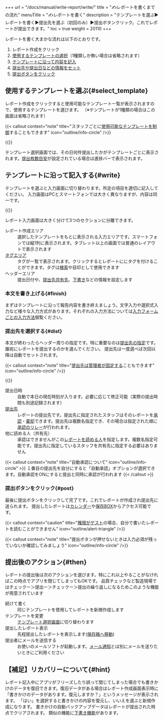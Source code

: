 +++
url = "/docs/manual/write-report/write/"
title = "✍️レポートを書くまでの流れ"
menuTitle = "✍️レポートを書く"
description = "テンプレートを選ぶ▶レポートを書く▶提出先を選ぶ（初回のみ）▶提出ボタンクリック。これでレポートが提出できます。"
toc = true
weight = 20110
+++

レポートを書く大まかな流れは以下のとおりです。

1. レポート作成をクリック
2. [使用するテンプレートの選択](#select_template)（1種類しか無い場合は省略されます）
3. [テンプレートに沿って内容を記入](#write)
4. [提出先や提出日などの情報をセット](#dist)
5. [提出ボタンをクリック](#post)

## 使用するテンプレートを選ぶ{#select_template}

レポート作成をクリックすると使用可能なテンプレート一覧が表示されますので、使用するテンプレートを選びます。
（※テンプレートが1種類の場合はこの画面は省略されます）

{{< callout context="note" title="スタッフごとに[使用可能なテンプレートを制御](/docs/manual/initial-setting/staff-local/template/)することもできます" icon="outline/info-circle" />}}

{{<icatch filename="img/report-template-select" msg="まずは使うテンプレートを選ぼう。テンプレートは名前順に並ぶよ" alice="guide">}}

テンプレート選択画面では、その日何件提出したかがテンプレートごとに表示されます。[提出枚数目安](/docs/manual/initial-setting/template/make/#memo)が設定されている場合は進捗バーで表示されます。

## テンプレートに沿って記入する{#write}

テンプレートを選ぶと入力画面に切り替わります。所定の項目を適切に記入してください。
入力画面はPCとスマートフォンでは大きく異なりますが、内容は同一です。

{{<icatch filename="img/write-report" msg="レポートの作成画面です。設問に沿って内容を入力して行きます" alice="pc">}}

レポート入力画面は大きく分けて3つのセクションに分離できます。

<dl class="basic">
<dt>レポート作成エリア</dt>
<dd>選択したテンプレートをもとに表示される入力エリアです。スマートフォンでは縦1列に表示されます。タブレット以上の画面では普通のレイアウトで表示されます</dd>
<dt><a href="/docs/manual/initial-setting/advanced-setting/tag/">タグエリア</a></dt>
<dd>タグが一覧で表示されます。クリックするとレポートににタグを付けることができます。タグは<a href="/docs/manual/read-report/list/#searchFunction">検索</a>や目印として使用できます</dd>
<dt>ヘッダーエリア</dt>
<dd>提出日付や、<a href="/docs/manual/write-report/dist/">提出先共有先</a>、<a href="/docs/manual/write-report/draft/">下書き</a>などの情報を設定します</dd>
</dl>

### 本文を書き上げる{#finish}

まずはテンプレートに沿って報告内容を書き終えましょう。文字入力や選択式入力など様々な入力方式があります。それぞれの入力方法については[入力フォームごとの入力方法](/docs/manual/write-report/parts/)御覧ください。

### 提出先を選択する{#dist}

本文が終わったらヘッダー周りの指定です。特に重要なのは<a href="/docs/manual/write-report/dist/">提出先の指定</a>です。誰宛にレポートを提出するのかを選んでください。 提出先は一度選べば次回以降は自動でセットされます。

{{< callout context="note" title="[提出先は管理者が固定する](/docs/manual/initial-setting/staff-local/dist/)こともできます" icon="outline/info-circle" />}}

{{<icatch filename="img/report-header" msg="レポートの提出日・提出先といったヘッダ情報を入力します">}}

<dl class="basic">
<dt>提出日時</dt>
<dd>自動で本日の現在時刻が入ります。必要に応じて修正可能（実際の提出時間も別途記録されます）</dd>
<dt><a href="/docs/manual/write-report/dist/">提出先</a></dt>
<dd>レポートの提出先です。提出先に指定されたスタッフはそのレポートを<a href="/docs/manual/read-report/state/#agree">承認</a>・<a href="/docs/manual/read-report/state/#reject">棄却</a>できます。提出先は複数名指定でき、その場合は指定された順に<a href="/docs/manual/read-report/state/#relay">承認のリレー</a>が行われます。</dd>
<dt>他に読める人（共有先）</dt>
<dd>承認はできませんがこの<a href="/docs/manual/read-report/state/#readed">レポートを読める人</a>を指定します。複数名指定可能です。提出先に指定しているスタッフを共有先に指定する必要はありません</dd>
</dl>

{{< callout context="note" title="自動承認について" icon="outline/info-circle" >}}
１番目の提出先を自分にすると「自動承認」オプションが選択できます。自動承認をONにすると提出と同時に承認が行われます
{{< /callout >}}

### 提出ボタンをクリック{#post}

最後に提出ボタンをクリックして完了です。これでレポートが作成され提出先に送られます。
提出したレポートは[カレンダー](/docs/manual/read-report/list/#calendar)や[保存BOX](/docs/manual/read-report/list/#listbox)からアクセス可能です。

{{< callout context="caution" title="[権限がゲスト](/docs/manual/initial-setting/staff/rank/#others)の場合、自分で書いたレポートを読むことができません" icon="outline/alert-triangle" />}}

{{< callout context="note" title="提出ボタンが押せないときは入力必須が残っていないか確認してみましょう" icon="outline/info-circle" />}}

## 提出後のアクション{#then}

レポートの提出後は次のアクションを選びます。特にこれ以上やることがなければこの時点でアプリを閉じてしまってもOKです。
品質チェックなど製造現場ではチェックー＞提出ー＞チェックー＞提出の繰り返しになるためこのような機能が用意されています

<dl class="basic">
<dt>続けて書く</dt>
<dd>同じテンプレートを使用してレポートを新規作成します</dd>
<dt>テンプレートを変更</dt>
<dd><a href="#select_template">テンプレート選択画面</a>に切り替わります</dd>
<dt>提出したレポート表示</dt>
<dd>先程提出したレポートを表示します(<a href="/docs/manual/read-report/list/">保存箱へ移動</a>)</dd>
<dt>提出者にメールを送信する</dt>
<dd>お使いのメールソフトが起動します。<a href="/docs/manual/utils/notice/#email">メール通知</a>とは別にメールを送りたいときにご利用ください</dd>
</dl>

## 【補足】リカバリーについて{#hint}

レポート記入中にアプリがフリーズしたり誤って閉じてしまった場合でも書きかけのデータを復旧できます。復旧データがある場合はレポート作成画面表示時に「書きかけのデータがあります。復元しますか？」というメッセージが表示されます。
「はい」を選択すると書きかけの内容を復元し、いいえを選ぶと新規作成になります。
書きかけの自動バックアップデータはレポートが提出された時点でクリアされます。
類似の機能に[下書き機能](/docs/manual/write-report/draft/)があります。
